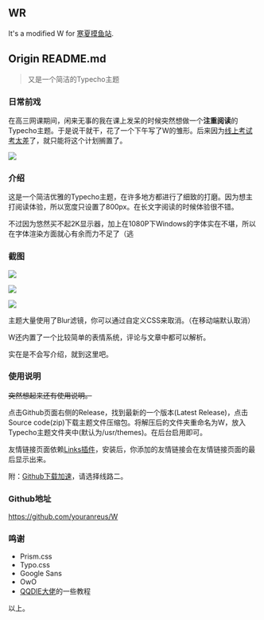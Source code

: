 ## WR

It's a modified W for [寒夏摸鱼站](https://rainiar.top).

## Origin README.md

> 又是一个简洁的Typecho主题

### 日常前戏

在高三网课期间，闲来无事的我在课上发呆的时候突然想做一个**注重阅读**的Typecho主题。于是说干就干，花了一个下午写了W的雏形。后来因为[线上考试考太差](https://gundam.exia.xyz/archives/434.html)了，就只能将这个计划搁置了。

![](https://cdn.exia.xyz//img/blog/589/20201208191941.png)



### 介绍

这是一个简洁优雅的Typecho主题，在许多地方都进行了细致的打磨。因为想主打阅读体验，所以宽度只设置了800px。在长文字阅读的时候体验很不错。

不过因为悠然买不起2K显示器，加上在1080P下Windows的字体实在不堪，所以在字体渲染方面就心有余而力不足了（逃



### 截图

![](https://cdn.exia.xyz//img/blog/589/20201208192708.png)



![](https://cdn.exia.xyz//img/blog/589/20201208192749.png)



![](https://cdn.exia.xyz//img/blog/589/20201208193646.png)



主题大量使用了Blur滤镜，你可以通过自定义CSS来取消。（在移动端默认取消）

W还内置了一个比较简单的表情系统，评论与文章中都可以解析。

实在是不会写介绍，就到这里吧。



### 使用说明

~~突然想起来还有使用说明。~~

点击Github页面右侧的Release，找到最新的一个版本(Latest Release)，点击Source code(zip)下载主题文件压缩包。将解压后的文件夹重命名为W，放入Typecho主题文件夹中(默认为/usr/themes)。在后台启用即可。

友情链接页面依赖[Links插件](http://www.imhan.com/archives/typecho_links_20141214/)，安装后，你添加的友情链接会在友情链接页面的最后显示出来。

附：[Github下载加速](http://toolwa.com/github/)，请选择线路二。

### Github地址

https://github.com/youranreus/W



### 鸣谢

- Prism.css
- Typo.css
- Google Sans
- OwO
- [QQDIE大佬](https://qqdie.com)的一些教程



以上。
